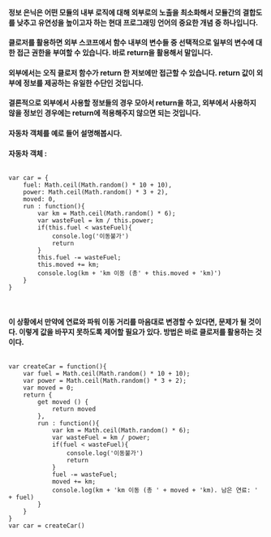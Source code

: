 #### 정보 은닉은 어떤 모듈의 내부 로직에 대해 외부로의 노출을 최소화해서 모듈간의 결합도를 낮추고 유연성을 높이고자 하는 현대 프로그래밍 언어의 중요한 개념 중 하나입니다. 

#### 클로저를 활용하면 외부 스코프에서 함수 내부의 변수들 중 선택적으로 일부의 변수에 대한 접근 권한을 부여할 수 있습니다. 바로 return을 활용해서 말입니다. 

#### 외부에서는 오직 클로저 함수가 return 한 저보에만 접근할 수 있습니다. return 값이 외부에 정보를 제공하는 유일한 수단인 것입니다. 

#### <b>결론적으로 외부에서 사용할 정보들의 경우 모아서 return을 하고, 외부에서 사용하지 않을 정보인 경우에는 return에 적용해주지 않으면 되는 것입니다. </b>

#### 자동차 객체를 예로 들어 설명해봅시다. 

#### 자동차 객체 :

<pre>
<code>
var car = {
    fuel: Math.ceil(Math.random() * 10 + 10),
    power: Math.ceil(Math.random() * 3 + 2),
    moved: 0,
    run : function(){
        var km = Math.ceil(Math.random() * 6);
        var wasteFuel = km / this.power;
        if(this.fuel < wasteFuel){
            console.log('이동불가')
            return
        }
        this.fuel -= wasteFuel;
        this.moved += km;
        console.log(km + 'km 이동 (총' + this.moved + 'km)')
    }
}

</code>
</pre>

#### 이 상황에서 만약에 연료와 파워 이동 거리를 마음대로 변경할 수 있다면, 문제가 될 것이다. 이렇게 값을 바꾸지 못하도록 제어할 필요가 있다. 방법은 바로 클로저를 활용하는 것이다. 

<pre>
<code>
var createCar = function(){
    var fuel = Math.ceil(Math.random() * 10 + 10);
    var power = Math.ceil(Math.random() * 3 + 2);
    var moved = 0;
    return {
        get moved () {
            return moved
        },
        run : function(){
            var km = Math.ceil(Math.random() * 6);
            var wasteFuel = km / power;
            if(fuel < wasteFuel){
                console.log('이동불가')
                return
            }
            fuel -= wasteFuel;
            moved += km;
            console.log(km + 'km 이동 (총 ' + moved + 'km). 남은 연료: ' + fuel)
        }
    }
}
var car = createCar()
</code>
</pre>
